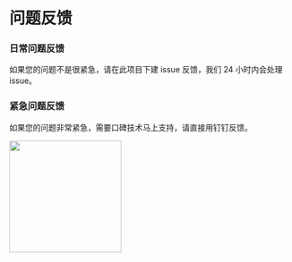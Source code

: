 # 问题反馈

### 日常问题反馈

如果您的问题不是很紧急，请在此项目下建 issue 反馈，我们 24 小时内会处理 issue。

### 紧急问题反馈

如果您的问题非常紧急，需要口碑技术马上支持，请直接用钉钉反馈。

<img src="https://zos.alipayobjects.com/rmsportal/YWHIiEVJrGNKuAJaipaL.jpg" width="200"/>
